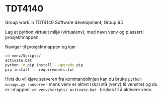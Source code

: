 # TDT4140
Group work in TDT4140 Software development; Group 95

Lag et python virtuelt miljø (virtualenv), med navn venv og plassert i prosjektmappen.

Naviger til prosjektmappen og kjør
```bash
cd venv/Scripts/
activate.bat
python -m pip install --upgrade pip
pip install -r requirements.txt
```
Hvis du vil kjøre serveren fra kommandolinjen kan du bruke
```python manage.py runserver```
mens venv er aktivt (skal stå (venv) til venstre) og du er i mappen.
```cd venv/scripts/ activate.bat ``` brukes til å aktivere venv.
